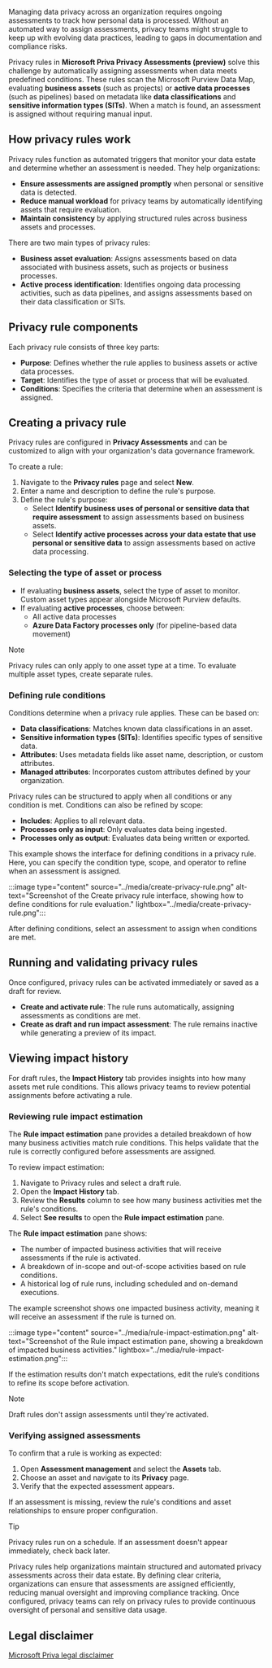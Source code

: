 Managing data privacy across an organization requires ongoing assessments to track how personal data is processed. Without an automated way to assign assessments, privacy teams might struggle to keep up with evolving data practices, leading to gaps in documentation and compliance risks.

Privacy rules in **Microsoft Priva Privacy Assessments (preview)** solve this challenge by automatically assigning assessments when data meets predefined conditions. These rules scan the Microsoft Purview Data Map, evaluating **business assets** (such as projects) or **active data processes** (such as pipelines) based on metadata like **data classifications** and **sensitive information types (SITs)**. When a match is found, an assessment is assigned without requiring manual input.

## How privacy rules work

Privacy rules function as automated triggers that monitor your data estate and determine whether an assessment is needed. They help organizations:

- **Ensure assessments are assigned promptly** when personal or sensitive data is detected.
- **Reduce manual workload** for privacy teams by automatically identifying assets that require evaluation.
- **Maintain consistency** by applying structured rules across business assets and processes.

There are two main types of privacy rules:

- **Business asset evaluation**: Assigns assessments based on data associated with business assets, such as projects or business processes.
- **Active process identification**: Identifies ongoing data processing activities, such as data pipelines, and assigns assessments based on their data classification or SITs.

## Privacy rule components

Each privacy rule consists of three key parts:

- **Purpose**: Defines whether the rule applies to business assets or active data processes.
- **Target**: Identifies the type of asset or process that will be evaluated.
- **Conditions**: Specifies the criteria that determine when an assessment is assigned.

## Creating a privacy rule

Privacy rules are configured in **Privacy Assessments** and can be customized to align with your organization's data governance framework.

To create a rule:

1. Navigate to the **Privacy rules** page and select **New**.
1. Enter a name and description to define the rule's purpose.
1. Define the rule's purpose:
   - Select **Identify business uses of personal or sensitive data that require assessment** to assign assessments based on business assets.
   - Select **Identify active processes across your data estate that use personal or sensitive data** to assign assessments based on active data processing.

### Selecting the type of asset or process

- If evaluating **business assets**, select the type of asset to monitor. Custom asset types appear alongside Microsoft Purview defaults.
- If evaluating **active processes**, choose between:
  - All active data processes
  - **Azure Data Factory processes only** (for pipeline-based data movement)

> [!NOTE]
> Privacy rules can only apply to one asset type at a time. To evaluate multiple asset types, create separate rules.

### Defining rule conditions

Conditions determine when a privacy rule applies. These can be based on:

- **Data classifications**: Matches known data classifications in an asset.
- **Sensitive information types (SITs)**: Identifies specific types of sensitive data.
- **Attributes**: Uses metadata fields like asset name, description, or custom attributes.
- **Managed attributes**: Incorporates custom attributes defined by your organization.

Privacy rules can be structured to apply when all conditions or any condition is met. Conditions can also be refined by scope:

- **Includes**: Applies to all relevant data.
- **Processes only as input**: Only evaluates data being ingested.
- **Processes only as output**: Evaluates data being written or exported.

This example shows the interface for defining conditions in a privacy rule. Here, you can specify the condition type, scope, and operator to refine when an assessment is assigned.

:::image type="content" source="../media/create-privacy-rule.png" alt-text="Screenshot of the Create privacy rule interface, showing how to define conditions for rule evaluation." lightbox="../media/create-privacy-rule.png":::

After defining conditions, select an assessment to assign when conditions are met.

## Running and validating privacy rules

Once configured, privacy rules can be activated immediately or saved as a draft for review.

- **Create and activate rule**: The rule runs automatically, assigning assessments as conditions are met.
- **Create as draft and run impact assessment**: The rule remains inactive while generating a preview of its impact.

## Viewing impact history

For draft rules, the **Impact History** tab provides insights into how many assets met rule conditions. This allows privacy teams to review potential assignments before activating a rule.

### Reviewing rule impact estimation

The **Rule impact estimation** pane provides a detailed breakdown of how many business activities match rule conditions. This helps validate that the rule is correctly configured before assessments are assigned.

To review impact estimation:

1. Navigate to Privacy rules and select a draft rule.
1. Open the **Impact History** tab.
1. Review the **Results** column to see how many business activities met the rule's conditions.
1. Select **See results** to open the **Rule impact estimation** pane.

The **Rule impact estimation** pane shows:

- The number of impacted business activities that will receive assessments if the rule is activated.
- A breakdown of in-scope and out-of-scope activities based on rule conditions.
- A historical log of rule runs, including scheduled and on-demand executions.

The example screenshot shows one impacted business activity, meaning it will receive an assessment if the rule is turned on.

:::image type="content" source="../media/rule-impact-estimation.png" alt-text="Screenshot of the Rule impact estimation pane, showing a breakdown of impacted business activities." lightbox="../media/rule-impact-estimation.png":::

If the estimation results don't match expectations, edit the rule’s conditions to refine its scope before activation.

> [!NOTE]
> Draft rules don't assign assessments until they're activated.

### Verifying assigned assessments

To confirm that a rule is working as expected:

1. Open **Assessment management** and select the **Assets** tab.
1. Choose an asset and navigate to its **Privacy** page.
1. Verify that the expected assessment appears.

If an assessment is missing, review the rule's conditions and asset relationships to ensure proper configuration.

> [!TIP]
> Privacy rules run on a schedule. If an assessment doesn't appear immediately, check back later.

Privacy rules help organizations maintain structured and automated privacy assessments across their data estate. By defining clear criteria, organizations can ensure that assessments are assigned efficiently, reducing manual oversight and improving compliance tracking. Once configured, privacy teams can rely on privacy rules to provide continuous oversight of personal and sensitive data usage.

## Legal disclaimer

[Microsoft Priva legal disclaimer](/privacy/priva/priva-disclaimer?azure-portal=true)
